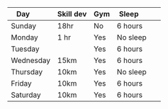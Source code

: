 | Day         | Skill dev | Gym | Sleep    |     |
| ----------- | --------- | --- | -------- | --- |
| Sunday      | 18hr      | No  | 6 hours  |     |
| Monday      | 1 hr      | Yes | No sleep |     |
| Tuesday     |           | Yes | 6 hours  |     |
| Wednesday   | 15km      | Yes | 6 hours  |     |
| Thursday    | 10km      | Yes | No sleep |     |
| Friday      | 10km      | Yes | 6 hours  |     |
| Saturday    | 10km      | Yes | 6 hours  |     |
































































